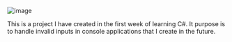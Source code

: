 ![image](https://github.com/user-attachments/assets/0443a8fd-b836-42e1-9cd2-dd64ebb083ed)

This is a project I have created in the first week of learning C#. It purpose is to handle invalid inputs in console applications that I create in the future.
